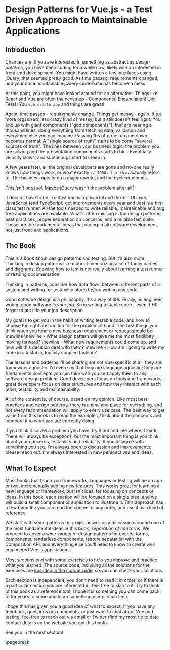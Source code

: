 # Design Patterns for Vue.js - a Test Driven Approach to Maintainable Applications

## Introduction

Chances are, if you are interested in something as abstract as *design patterns*, you have been coding for a while now, likely with an interested in front-end development. You might have written a few interfaces using jQuery, that seemed pretty good. As time passed, requirements changed, and your once maintainable jQuery code-base has become a mess. 

At this point, you might have looked around for an alternative. Things like React and Vue are often the next step - Components! Encapulation! Unit Tests! You `vue create app` and things are great!

Again, time passes - requirements change. Things get messy - again. It's a more organized, less crazy kind of messy, but it still doesn't feel *right*. You end up with giant components ("god components"), that are nearing a thousand lines, doing everything from fetching data, validation and everything else you can imagine. Passing 10s of props up and down becomes normal. A "single source of truth" starts to be come "several sources of truth". The lines between your business logic, the problem you are solving and the presentation components starts to blur. Eventually velocity slows, and subtle bugs start to creep in.

A few years later, all the original developers are gone and no-one really knows how things work, or what exactly `// TODO: fix this` actually refers to. The business opts to do a major rewrite, and the cycle continues.

*This isn't unusual*. Maybe jQuery wasn't the problem after all? 

It doesn't have to be like this! Vue is a powerful and flexible UI layer, JavaScript (and TypeScript) get improvements every year and Jest is a first class test runner. All the tools needed to write reliable, maintainable and bug free applications are available. What's often missing is the design patterns, best practices, proper separation on concerns, and a reliable test suite. These are the fundamental ideas that underpin all software development, not just front-end applications.

## The Book

This is a book about design patterns and testing. But it's also more. Thinking in design patterns is not about memorizing a lot of fancy names and diagrams. Knowing how to test is not really about learning a test runner or reading documentation. 

Thinking in patterns, consider how data flows between different parts of a system and writing for testability starts *before* writing any code. 

Good software design is a philosophy. It's a way of life. Finally, as engineer, writing good software *is your job*. So is writing testable code - even if HR forgot to put it in your job description.

My goal is to get you in the habit of writing testable code, and how to choose the right abstraction for the problem at hand. The first things you think when you hear a new business requirement or request should be: 
\newline
\newline - What design pattern will give me the most flexilibity moving forward? 
\newline - What new requirements could come up, and how will this decision deal with them?
\newline - How am I going to write my code in a testable, loosely coupled fashion? 

The lessons and patterns I'll be sharing are not Vue-specific at all; they are framework agnostic. I'd even say that they are language agnostic; they are fundamental concepts you can take with you and apply them to any software design problem. Good developers focus on tools and frameworks, great developers focus on data structures and how they interact with each other, testability and maintainability.

All of the content is, of course, based on my opinion. Like most best practices and design patterns, there is a time and place for everything, and not every recommendation will apply to every use case.  The best way to get value from this book is to read the examples, think about the concepts and compare it to what you are currently doing. 

If you think it solves a problem you have, try it out and see where it leads. There will always be exceptions, but the most important thing is you think about your concerns, testability and reliability. If you disagree with something you see, I'm always open to discussion and improvements; please reach out. I'm always interested in new perspectives and ideas.

## What To Expect

Most books that teach you frameworks, languages or testing will be an app or two, incrementally adding new features. This works great for learning a new language or framework, but isn't ideal for focusing on concepts or ideas. In this book, each section will be focused on a single idea, and we will build a small component or application to illustrate it. This approach has a few benefits; you can read the content is any order, and use it as a kind of reference.

We start with some patterns for `props`, as well as a discussion around one of the most fundamental ideas in this book, *separation of concerns*. We proceed to cover a wide variety of design patterns for events, forms, components, renderless components, feature separation with the Composition API, and everything else you'll need to know to create well engineered Vue.js applications.

Most sections end with some exercises to help you improve and practice what you learned. The source code, including all the solutions for the exercises are [included in the source code](https://github.com/lmiller1990/design-patterns-for-vuejs-source-code), so you can check your solutions.

Each section is independent; you don't need to read it in order, so if there is a particular section you are interested in, feel free to skip to it. Try to think of this book as a reference tool; I hope it is something you can come back to for years to come and learn something useful each time.

I hope this has given you a good idea of what to expect. If you have any feedback, questions ors comments, or just want to chat about Vue and testing, feel free to reach out via email or Twitter (find my most up to date contact details on the website you got this book).

See you in the next section!

\pagebreak

